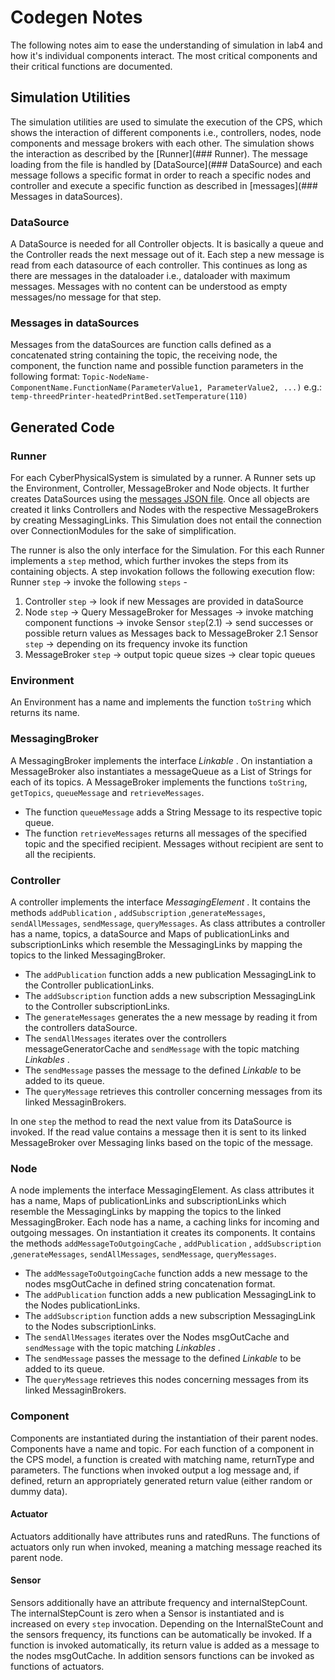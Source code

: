 # Codegen Notes
The following notes aim to ease the understanding of simulation in lab4 and how it's individual components interact. The most critical components and their critical functions are documented.

## Simulation Utilities
The simulation utilities are used to simulate the execution of the CPS, which shows the interaction of different components i.e., controllers, nodes, node components and message brokers with each other. The simulation shows the interaction as described by the [Runner](### Runner). The message loading from the file is handled by [DataSource](### DataSource) and each message follows a specific format in order to reach a specific nodes and controller and execute a specific function as described in [messages](### Messages in dataSources). 


### DataSource
A DataSource is needed for all Controller objects. It is basically a queue and the Controller reads the next message out of it. Each step a new message is read from each datasource of each controller. This continues as long as there are messages in the dataloader i.e., dataloader with maximum messages. Messages with no content can be understood as empty messages/no message for that step.


### Messages in dataSources
Messages from the dataSources are function calls defined as a concatenated string containing the topic, the receiving node, the component, the function name and possible function parameters in the following format:
``Topic-NodeName-ComponentName.FunctionName(ParameterValue1, ParameterValue2, ...)``
e.g.: ``temp-threedPrinter-heatedPrintBed.setTemperature(110)``

## Generated Code

### Runner
For each CyberPhysicalSystem is simulated by a runner. A Runner sets up the Environment, Controller, MessageBroker and Node objects. It further creates DataSources using the [messages JSON file](https://github.com/MEws22/lab4Template/blob/master/cpsml.codegen/scenarios/productionCPSScenario.json). Once all objects are created it links Controllers and Nodes with the respective MessageBrokers by creating MessagingLinks. This Simulation does not entail the connection over ConnectionModules for the sake of simplification.

The runner is also the only interface for the Simulation. For this each Runner implements a ``step`` method, which further invokes the steps from its containing objects.
A step invokation follows the following execution flow:
Runner ``step`` -> invoke the following ``steps`` -
1.  Controller ``step`` -> look if new Messages are provided in dataSource
2.  Node ``step`` -> Query MessageBroker for Messages -> invoke matching component functions -> invoke Sensor ``step``(2.1) -> send successes or possible return values as Messages back to MessageBroker
	2.1 Sensor ``step`` -> depending on its frequency invoke its function
3.  MessageBroker ``step`` -> output topic queue sizes -> clear topic queues

### Environment
An Environment has a name and implements the function ``toString`` which returns its name.

### MessagingBroker
A MessagingBroker implements the interface _Linkable_ . On instantiation a MessageBroker also instantiates a messageQueue as a List of Strings for each of its topics. A MessageBroker implements the functions ``toString``, ``getTopics``, ``queueMessage`` and ``retrieveMessages``.
*   The function ``queueMessage`` adds a String Message to its respective topic queue.
*   The function ``retrieveMessages`` returns all messages of the specified topic and the specified recipient. Messages without recipient are sent to all the recipients.

### Controller
A controller implements the interface _MessagingElement_ . It contains the methods ``addPublication`` , ``addSubscription`` ,``generateMessages``, ``sendAllMessages``, ``sendMessage``,  ``queryMessages``.
As class attributes a controller has a name, topics, a dataSource and Maps of publicationLinks and subscriptionLinks which resemble the MessagingLinks by mapping the topics to the linked MessagingBroker.

*   The ``addPublication`` function adds a new publication MessagingLink to the Controller publicationLinks.
*   The ``addSubscription`` function adds a new subscription MessagingLink to the Controller subscriptionLinks.
*   The ``generateMessages`` generates the a new message by reading it from the controllers dataSource.
*   The ``sendAllMessages`` iterates over the controllers messageGeneratorCache and ``sendMessage`` with the topic matching _Linkables_ .
*   The ``sendMessage`` passes the message to the defined _Linkable_ to be added to its queue.
*   The ``queryMessage`` retrieves this controller concerning messages from its linked MessaginBrokers.

In one ``step`` the method to read the next value from its DataSource is invoked. If the read value contains a message then it is sent to its linked MessageBroker over Messaging links based on the topic of the message. 

### Node
A node implements the interface MessagingElement. As class attributes it has a name, Maps of publicationLinks and subscriptionLinks which resemble the MessagingLinks by mapping the topics to the linked MessagingBroker. Each node has a name, a caching links for incoming and outgoing messages. On instantiation it creates its components. It contains the methods ``addMessageToOutgoingCache`` , ``addPublication`` , ``addSubscription`` ,``generateMessages``, ``sendAllMessages``, ``sendMessage``,  ``queryMessages``.
*   The ``addMessageToOutgoingCache`` function adds a new message to the nodes msgOutCache in defined string concatenation format.
*   The ``addPublication`` function adds a new publication MessagingLink to the Nodes publicationLinks.
*   The ``addSubscription`` function adds a new subscription MessagingLink to the Nodes subscriptionLinks.
*   The ``sendAllMessages`` iterates over the Nodes msgOutCache and ``sendMessage`` with the topic matching _Linkables_ .
*   The ``sendMessage`` passes the message to the defined _Linkable_ to be added to its queue.
*   The ``queryMessage`` retrieves this nodes concerning messages from its linked MessaginBrokers.

### Component
Components are instantiated during the instantiation of their parent nodes. Components have a name and topic. For each function of a component in the CPS model, a function is created with matching name, returnType and parameters.
The functions when invoked output a log message and, if defined, return an appropriately generated return value (either random or dummy data).

#### Actuator
Actuators additionally have attributes runs and ratedRuns.
The functions of actuators only run when invoked, meaning a matching message reached its parent node.

#### Sensor
Sensors additionally have an attribute frequency and internalStepCount. The internalStepCount is zero when a Sensor is instantiated and is increased on every ``step`` invocation.
Depending on the InternalSteCount and the sensors frequency, its functions can be automatically be invoked. If a function is invoked automatically, its return value is added as a message to the nodes msgOutCache.
In addition sensors functions can be invoked as functions of actuators.
